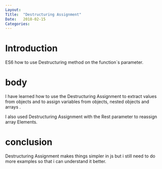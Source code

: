 ```yaml
---
Layout:
Title:	"Destructuring Assignment"
Date:	2018-02-15
Categories:
---
```




# Introduction

ES6 how to use Destructuring method on the function`s parameter.


# body

I have learned how to use the Destructuring Assignment to extract values from objects 
and to assign variables from objects, nested objects and arrays .

I also used Destructuring Assignment with the Rest parameter to reassign array 
Elements.


# conclusion

Destructuring Assignment makes things simpler in js but i still need to do more examples
so that i can understand it better.